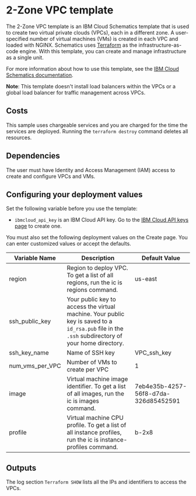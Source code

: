 # 2-Zone VPC template

The 2-Zone VPC template is an IBM Cloud Schematics template that is used to create two virtual private clouds (VPCs), each in a different zone. A user-specified number of virtual machines (VMs) is created in each VPC and loaded with NGINX. Schematics uses [Terraform](https://www.terraform.io/) as the infrastructure-as-code engine. With this template, you can create and manage infrastructure as a single unit.

For more information about how to use this template, see the [IBM Cloud Schematics documentation](https://cloud.ibm.com/docs/schematics).

**Note**: This template doesn't install load balancers within the VPCs or a global load balancer for traffic management across VPCs.

## Costs

This sample uses chargeable services and you are charged for the time the services are deployed. Running the `terraform destroy` command deletes all resources.

## Dependencies

The user must have Identity and Access Management (IAM) access to create and configure VPCs and VMs.

## Configuring your deployment values

Set the following variable before you use the template: 

* `ibmcloud_api_key` is an IBM Cloud API key. Go to the [IBM Cloud API keys page](https://cloud.ibm.com/iam/apikeys) to create one.

You must also set the following deployment values on the Create page. You can enter customized values or accept the defaults.

|Variable Name|Description|Default Value|
|-------------|-----------|-------------|
|region|Region to deploy VPC. To get a list of all regions, run the ic is regions command.|us-east|
|ssh_public_key|Your public key to access the virtual machine. Your public key is saved to a `id_rsa.pub` file in the `.ssh` subdirectory of your home directory.||
|ssh_key_name|Name of SSH key|VPC_ssh_key|
|num_vms_per_VPC|Number of VMs to create per VPC|1|
|image|Virtual machine image identifier. To get a list of all images, run the ic is images command.|7eb4e35b-4257-56f8-d7da-326d85452591|
|profile|Virtual machine CPU profile. To get a list of all instance profiles, run the ic is instance-profiles command.|b-2x8|


## Outputs

The log section `Terraform SHOW` lists all the IPs and identifiers to access the VPCs.
